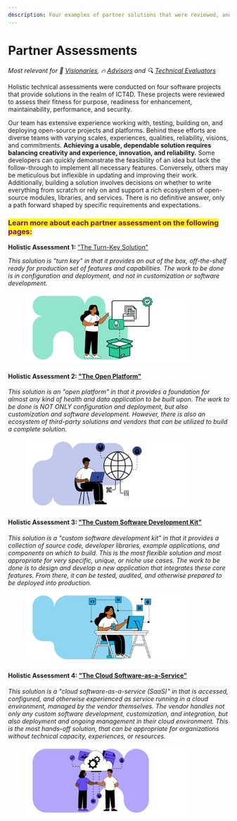 ```yaml
---
description: Four examples of partner solutions that were reviewed, and what we learned
---
```


# Partner Assessments

<i>Most relevant for 💭 [Visionaries](../../get-started.md#visionaries), 🔥 [Advisors](../../get-started.md#advisors) and 🔍 [Technical Evaluators](../../get-started.md#technical-evaluators)</i>

Holistic technical assessments were conducted on four software projects that provide solutions in the realm of ICT4D. These projects were reviewed to assess their fitness for purpose, readiness for enhancement, maintainability, performance, and security.

Our team has extensive experience working with, testing, building on, and deploying open-source projects and platforms. Behind these efforts are diverse teams with varying scales, experiences, qualities, reliability, visions, and commitments. **Achieving a usable, dependable solution requires balancing creativity and experience, innovation, and reliability.** Some developers can quickly demonstrate the feasibility of an idea but lack the follow-through to implement all necessary features. Conversely, others may be meticulous but inflexible in updating and improving their work. Additionally, building a solution involves decisions on whether to write everything from scratch or rely on and support a rich ecosystem of open-source modules, libraries, and services. There is no definitive answer, only a path forward shaped by specific requirements and expectations.

### <mark style="color:purple;">Learn more about each partner assessment on the following pages:</mark>&#x20;



**Holistic Assessment 1:** ["The Turn-Key Solution"](the-turn-key-solution.md)

_This solution is "turn key" in that it provides an out of the box, off-the-shelf ready for production set of features and capabilities. The work to be done is in configuration and deployment, and not in customization or software development._

<div align="left">

<figure><img src="../../.gitbook/assets/tech-1 turnkey.png" alt="" width="375"><figcaption></figcaption></figure>

</div>

#### Holistic Assessment 2: ["The Open Platform"](the-open-platform.md)

_This solution is an "open platform" in that it provides a foundation for almost any kind of health and data application to be built upon. The work to be done is NOT ONLY configuration and deployment, but also customization and software development. However, there is also an ecosystem of third-party solutions and vendors that can be utilized to build a complete solution._

<div align="left">

<figure><img src="../../.gitbook/assets/tech-2 open.png" alt="" width="375"><figcaption></figcaption></figure>

</div>

#### Holistic Assessment 3: ["The Custom Software Development Kit"](the-custom-software-development-kit.md)

_This solution is a "custom software development kit" in that it provides a collection of source code, developer libraries, example applications, and components on which to build. This is the most flexible solution and most appropriate for very specific, unique, or niche use cases. The work to be done is to design and develop a new application that integrates these core features. From there, it can be tested, audited, and otherwise prepared to be deployed into production._&#x20;

<div align="left">

<figure><img src="../../.gitbook/assets/tech-3 custom.png" alt="" width="375"><figcaption></figcaption></figure>

</div>

#### Holistic Assessment 4: ["The Cloud Software-as-a-Service"](the-cloud-software-as-a-service.md)

_This solution is a "cloud software-as-a-service (SaaS)" in that is accessed, configured, and otherwise experienced as service running in a cloud environment, managed by the vendor themselves. The vendor handles not only any custom software development, customization, and integration, but also deployment and ongoing management in their cloud environment. This is the most hands-off solution, that can be appropriate for organizations without technical capacity, experiences, or resources._

<div align="left">

<figure><img src="../../.gitbook/assets/tech-4 cloud.png" alt="" width="375"><figcaption></figcaption></figure>

</div>
